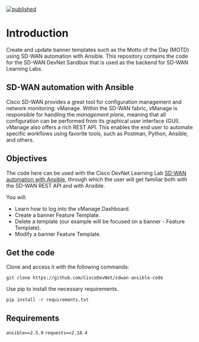 [![published](https://static.production.devnetcloud.com/codeexchange/assets/images/devnet-published.svg)](https://developer.cisco.com/codeexchange/github/repo/CiscoDevNet/sdwan-ansible-code)
# Introduction

Create and update banner templates such as the Motto of the Day (MOTD) using SD-WAN automation with Ansible. This repository contains the code for the SD-WAN DevNet Sandbox that is used as the backend for SD-WAN Learning Labs.


## SD-WAN automation with Ansible
Cisco SD-WAN provides a great tool for configuration management and network monitoring: vManage. Within the SD-WAN fabric, vManage is responsible for handling the *management plane*, meaning that all configuration can be performed from its graphical user interface (GUI). vManage also offers a rich REST API. This enables the end user to automate specific workflows using favorite tools, such as Postman, Python, Ansible, and others.

## Objectives
The code here can be used with the Cisco DevNet Learning Lab
[SD-WAN automation with Ansible](https://developer.cisco.com/learning/lab/sdwan_automation_with_ansible/step/1), through which the user will get familiar both with the SD-WAN REST API and with Ansible.

You will:

- Learn how to log into the vManage Dashboard.
- Create a banner Feature Template.
- Delete a template (our example will be focused on a banner - Feature Template).
- Modify a banner Feature Template.

## Get the code

Clone and access it with the following commands:

```git clone https://github.com/CiscoDevNet/sdwan-ansible-code```

Use pip to install the necessary requirements.

```
pip install -r requirements.txt
```

## Requirements

`ansible==2.5.0`
`requests==2.18.4`
